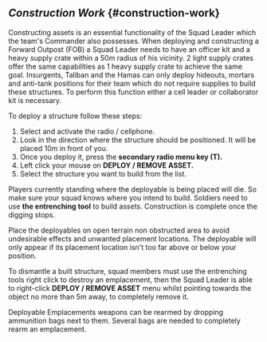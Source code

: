 ## _Construction Work_ {#construction-work}

Constructing assets is an essential functionality of the Squad Leader which the team&#039;s Commander also possesses. When deploying and constructing a Forward Outpost (FOB) a Squad Leader needs to have an officer kit and a heavy supply crate within a 50m radius of his vicinity. 2 light supply crates offer the same capabilities as 1 heavy supply crate to achieve the same goal. Insurgents, Taliban and the Hamas can only deploy hideouts, mortars and anti-tank positions for their team which do not require supplies to build these structures. To perform this function either a cell leader or collaborator kit is necessary.

To deploy a structure follow these steps:

1.  Select and activate the radio / cellphone.
2.  Look in the direction where the structure should be positioned. It will be placed 10m in front of you.
3.  Once you deploy it, press the **secondary radio menu key (T).**
4.  Left click your mouse on **DEPLOY / REMOVE ASSET.**
5.  Select the structure you want to build from the list.

Players currently standing where the deployable is being placed will die. So make sure your squad knows where you intend to build. Soldiers need to use **the entrenching tool** to build assets. Construction is complete once the digging stops.

Place the deployables on open terrain non obstructed area to avoid undesirable effects and unwanted placement locations. The deployable will only appear if its placement location isn&#039;t too far above or below your position.

To dismantle a built structure, squad members must use the entrenching tools right click to destroy an emplacement, then the Squad Leader is able to right-click **DEPLOY / REMOVE ASSET** menu whilst pointing towards the object no more than 5m away, to completely remove it.

Deployable Emplacements weapons can be rearmed by dropping ammunition bags next to them. Several bags are needed to completely rearm an emplacement.